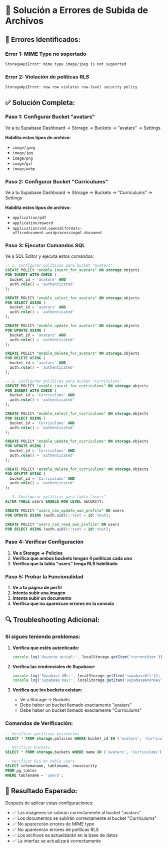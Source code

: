 # 🔧 Solución a Errores de Subida de Archivos

## 🚨 **Errores Identificados:**

### **Error 1: MIME Type no soportado**
```
StorageApiError: mime type image/jpeg is not supported
```

### **Error 2: Violación de políticas RLS**
```
StorageApiError: new row violates row-level security policy
```

## ✅ **Solución Completa:**

### **Paso 1: Configurar Bucket "avatars"**

Ve a tu Supabase Dashboard → Storage → Buckets → "avatars" → Settings

**Habilita estos tipos de archivo:**
- `image/jpeg`
- `image/jpg` 
- `image/png`
- `image/gif`
- `image/webp`

### **Paso 2: Configurar Bucket "Curriculums"**

Ve a tu Supabase Dashboard → Storage → Buckets → "Curriculums" → Settings

**Habilita estos tipos de archivo:**
- `application/pdf`
- `application/msword`
- `application/vnd.openxmlformats-officedocument.wordprocessingml.document`

### **Paso 3: Ejecutar Comandos SQL**

Ve a SQL Editor y ejecuta estos comandos:

```sql
-- 1. Configurar políticas para bucket "avatars"
CREATE POLICY "enable_insert_for_avatars" ON storage.objects
FOR INSERT WITH CHECK (
  bucket_id = 'avatars' AND
  auth.role() = 'authenticated'
);

CREATE POLICY "enable_select_for_avatars" ON storage.objects
FOR SELECT USING (
  bucket_id = 'avatars' AND
  auth.role() = 'authenticated'
);

CREATE POLICY "enable_update_for_avatars" ON storage.objects
FOR UPDATE USING (
  bucket_id = 'avatars' AND
  auth.role() = 'authenticated'
);

CREATE POLICY "enable_delete_for_avatars" ON storage.objects
FOR DELETE USING (
  bucket_id = 'avatars' AND
  auth.role() = 'authenticated'
);

-- 2. Configurar políticas para bucket "Curriculums"
CREATE POLICY "enable_insert_for_curriculums" ON storage.objects
FOR INSERT WITH CHECK (
  bucket_id = 'Curriculums' AND
  auth.role() = 'authenticated'
);

CREATE POLICY "enable_select_for_curriculums" ON storage.objects
FOR SELECT USING (
  bucket_id = 'Curriculums' AND
  auth.role() = 'authenticated'
);

CREATE POLICY "enable_update_for_curriculums" ON storage.objects
FOR UPDATE USING (
  bucket_id = 'Curriculums' AND
  auth.role() = 'authenticated'
);

CREATE POLICY "enable_delete_for_curriculums" ON storage.objects
FOR DELETE USING (
  bucket_id = 'Curriculums' AND
  auth.role() = 'authenticated'
);

-- 3. Configurar políticas para tabla "users"
ALTER TABLE users ENABLE ROW LEVEL SECURITY;

CREATE POLICY "users_can_update_own_profile" ON users
FOR UPDATE USING (auth.uid()::text = id::text);

CREATE POLICY "users_can_read_own_profile" ON users
FOR SELECT USING (auth.uid()::text = id::text);
```

### **Paso 4: Verificar Configuración**

1. **Ve a Storage → Policies**
2. **Verifica que ambos buckets tengan 4 políticas cada uno**
3. **Verifica que la tabla "users" tenga RLS habilitado**

### **Paso 5: Probar la Funcionalidad**

1. **Ve a tu página de perfil**
2. **Intenta subir una imagen**
3. **Intenta subir un documento**
4. **Verifica que no aparezcan errores en la consola**

## 🔍 **Troubleshooting Adicional:**

### **Si sigues teniendo problemas:**

1. **Verifica que estés autenticado:**
   ```javascript
   console.log('Usuario actual:', localStorage.getItem('currentUser'));
   ```

2. **Verifica las credenciales de Supabase:**
   ```javascript
   console.log('Supabase URL:', localStorage.getItem('supabaseUrl'));
   console.log('Supabase Key:', localStorage.getItem('supabaseAnonKey'));
   ```

3. **Verifica que los buckets existan:**
   - Ve a Storage → Buckets
   - Debe haber un bucket llamado exactamente "avatars"
   - Debe haber un bucket llamado exactamente "Curriculums"

### **Comandos de Verificación:**

```sql
-- Verificar políticas existentes
SELECT * FROM storage.policies WHERE bucket_id IN ('avatars', 'Curriculums');

-- Verificar buckets
SELECT * FROM storage.buckets WHERE name IN ('avatars', 'Curriculums');

-- Verificar RLS en tabla users
SELECT schemaname, tablename, rowsecurity 
FROM pg_tables 
WHERE tablename = 'users';
```

## 🎯 **Resultado Esperado:**

Después de aplicar estas configuraciones:
- ✅ Las imágenes se subirán correctamente al bucket "avatars"
- ✅ Los documentos se subirán correctamente al bucket "Curriculums"
- ✅ No aparecerán errores de MIME type
- ✅ No aparecerán errores de políticas RLS
- ✅ Los archivos se actualizarán en la base de datos
- ✅ La interfaz se actualizará correctamente
